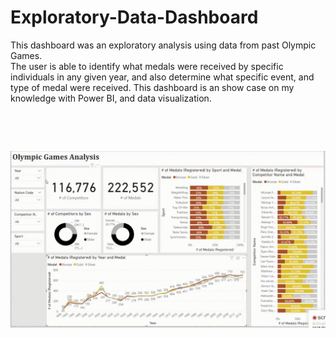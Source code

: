 # Exploratory-Data-Dashboard
This dashboard was an exploratory analysis using data from past Olympic Games. 
<br>
The user is able to identify what medals were received by specific individuals in any given year, and also determine what specific event, and type of medal were received. This dashboard is an show case on my knowledge with Power BI, and data visualization.
<pre>



</pre>
![me](https://github.com/snakemint/Exploratory-Data-Dashboard/blob/main/olympic_dashboard_recording.gif)
